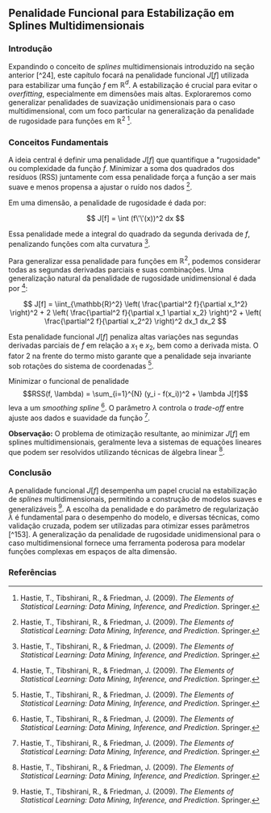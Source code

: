 ## Penalidade Funcional para Estabilização em Splines Multidimensionais

### Introdução
Expandindo o conceito de *splines* multidimensionais introduzido na seção anterior [^24], este capítulo focará na penalidade funcional $J[f]$ utilizada para estabilizar uma função $f$ em $\mathbb{R}^d$. A estabilização é crucial para evitar o *overfitting*, especialmente em dimensões mais altas. Exploraremos como generalizar penalidades de suavização unidimensionais para o caso multidimensional, com um foco particular na generalização da penalidade de rugosidade para funções em $\mathbb{R}^2$ [^165].

### Conceitos Fundamentais

A ideia central é definir uma penalidade $J[f]$ que quantifique a "rugosidade" ou complexidade da função $f$. Minimizar a soma dos quadrados dos resíduos (RSS) juntamente com essa penalidade força a função a ser mais suave e menos propensa a ajustar o ruído nos dados [^151].

Em uma dimensão, a penalidade de rugosidade é dada por:

$$ J[f] = \int (f\'\'(x))^2 dx $$

Essa penalidade mede a integral do quadrado da segunda derivada de $f$, penalizando funções com alta curvatura [^151].

Para generalizar essa penalidade para funções em $\mathbb{R}^2$, podemos considerar todas as segundas derivadas parciais e suas combinações. Uma generalização natural da penalidade de rugosidade unidimensional é dada por [^165]:

$$ J[f] = \iint_{\mathbb{R}^2} \left( \frac{\partial^2 f}{\partial x_1^2} \right)^2 + 2 \left( \frac{\partial^2 f}{\partial x_1 \partial x_2} \right)^2 + \left( \frac{\partial^2 f}{\partial x_2^2} \right)^2 dx_1 dx_2 $$

Esta penalidade funcional $J[f]$ penaliza altas variações nas segundas derivadas parciais de $f$ em relação a $x_1$ e $x_2$, bem como a derivada mista. O fator 2 na frente do termo misto garante que a penalidade seja invariante sob rotações do sistema de coordenadas [^165].

Minimizar o funcional de penalidade $$RSS(f, \lambda) = \sum_{i=1}^{N} (y_i - f(x_i))^2 + \lambda J[f]$$ leva a um *smoothing spline* [^151]. O parâmetro $\lambda$ controla o *trade-off* entre ajuste aos dados e suavidade da função [^151].

**Observação:** O problema de otimização resultante, ao minimizar $J[f]$ em splines multidimensionais, geralmente leva a sistemas de equações lineares que podem ser resolvidos utilizando técnicas de álgebra linear [^165].

### Conclusão
A penalidade funcional $J[f]$ desempenha um papel crucial na estabilização de *splines* multidimensionais, permitindo a construção de modelos suaves e generalizáveis [^165]. A escolha da penalidade e do parâmetro de regularização $\lambda$ é fundamental para o desempenho do modelo, e diversas técnicas, como validação cruzada, podem ser utilizadas para otimizar esses parâmetros [^153]. A generalização da penalidade de rugosidade unidimensional para o caso multidimensional fornece uma ferramenta poderosa para modelar funções complexas em espaços de alta dimensão.

### Referências
[^151]: Hastie, T., Tibshirani, R., & Friedman, J. (2009). *The Elements of Statistical Learning: Data Mining, Inference, and Prediction*. Springer.
[^165]: Hastie, T., Tibshirani, R., & Friedman, J. (2009). *The Elements of Statistical Learning: Data Mining, Inference, and Prediction*. Springer.
<!-- END -->
